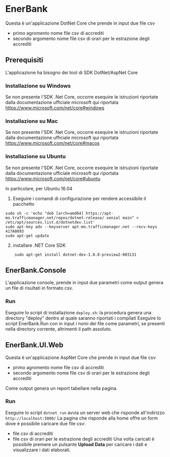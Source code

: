 # EnerBank
Questa è un'applicazione DotNet Core che prende in input due file csv
- primo agromento nome file csv di accrediti
- secondo argomento nome file csv di orari per le estrazione degli accrediti

## Prerequisiti 
L'applicazione ha bisogno dei tool di SDK DotNet/AspNet Core

### Installazione su Windows
Se non presente l'SDK .Net Core, occorre esequire le istruzioni riportate dalla documentazione ufficiale microsoft qui riportata
https://www.microsoft.com/net/core#windows

### Installazione su Mac
Se non presente l'SDK .Net Core, occorre esequire le istruzioni riportate dalla documentazione ufficiale microsoft qui riportata
https://www.microsoft.com/net/core#macos

### Installazione su Ubuntu
Se non presente l'SDK .Net Core, occorre esequire le istruzioni riportate dalla documentazione ufficiale microsoft qui riportata
https://www.microsoft.com/net/core#ubuntu

In particolare, per Ubuntu 16.04
1) Eseguire i comandi di configurazione per rendere accessibile il pacchetto
```
sudo sh -c 'echo "deb [arch=amd64] https://apt-mo.trafficmanager.net/repos/dotnet-release/ xenial main" > /etc/apt/sources.list.d/dotnetdev.list'
sudo apt-key adv --keyserver apt-mo.trafficmanager.net --recv-keys 417A0893
sudo apt-get update
```
2) installare .NET Core SDK
```
	sudo apt-get install dotnet-dev-1.0.0-preview2-003131
```

## EnerBank.Console
L'applicazione console, prende in input due parametri come output genera un file di risultati in formato csv.

### Run
Eseguire lo script di installazione `deploy.sh`: la procedura genera una directory "deploy" dentro al quale saranno riportati i compilati
Eseguire lo script EnerBank.Run con in input i nomi dei file come parametri, se presenti nella directory corrente, altrimenti il path assoluto.

## EnerBank.UI.Web
Questa è un'applicazione AspNet Core che prende in input due file csv
- primo agromento nome file csv di accrediti
- secondo argomento nome file csv di orari per le estrazione degli accrediti

Come output genera un report tabellare nella pagina.

### Run
Eseguire lo script `dotnet run` avvia un server web che risponde all'indirizzo `http://localhost:5000/`
La pagina che risponde alla home offre un form dove è possibile caricare due file csv:
- file csv di accrediti
- file csv di orari per le estrazione degli accrediti
Una volta caricati è possibile premere un pulsante **Upload Data** per caricare i dati e visualizzare i dati elaborati.

